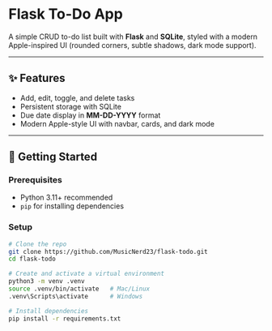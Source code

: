 # Flask To-Do App

A simple CRUD to-do list built with **Flask** and **SQLite**, styled with a modern Apple-inspired UI (rounded corners, subtle shadows, dark mode support).

---

## ✨ Features
- Add, edit, toggle, and delete tasks
- Persistent storage with SQLite
- Due date display in **MM-DD-YYYY** format
- Modern Apple-style UI with navbar, cards, and dark mode

---

## 🚀 Getting Started

### Prerequisites
- Python 3.11+ recommended
- `pip` for installing dependencies

### Setup
```bash
# Clone the repo
git clone https://github.com/MusicNerd23/flask-todo.git
cd flask-todo

# Create and activate a virtual environment
python3 -m venv .venv
source .venv/bin/activate   # Mac/Linux
.venv\Scripts\activate      # Windows

# Install dependencies
pip install -r requirements.txt
